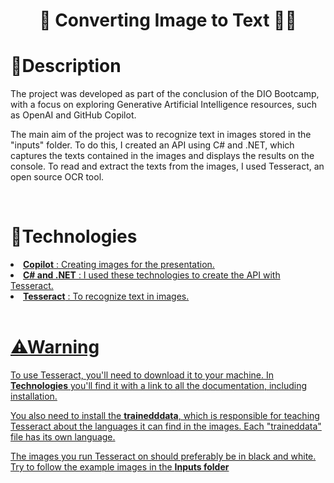 <h1 align="center">📸 Converting Image to Text ✍🏻</h1>

<h1>📌Description</h1>
<p>The project was developed as part of the conclusion of the DIO Bootcamp, with a focus on exploring Generative Artificial Intelligence resources, such as OpenAI and GitHub Copilot.

The main aim of the project was to recognize text in images stored in the "inputs" folder. To do this, I created an API using C# and .NET, which captures the texts contained in the 
images and displays the results on the console. To read and extract the texts from the images, I used Tesseract, an open source OCR tool.</p><br>

<h1>🤖Technologies</h1>
<li><strong><a href="https://copilot.microsoft.com/">Copilot</strong> : Creating images for the presentation.</li>
<li><strong><a href="https://dotnet.microsoft.com/pt-br/languages/csharp">C# and .NET</strong> : I used these technologies to create the API with Tesseract.</li> 
<li><strong><a href="https://github.com/tesseract-ocr/tesseract">Tesseract</strong> : To recognize text in images.</li><br>

<h1>⚠Warning</h1>
<p>To use Tesseract, you'll need to download it to your machine. In <strong>Technologies</strong> you'll
find it with a link to all the documentation, including installation.

You also need to install the <strong>trainedddata</strong>, which is responsible for
teaching Tesseract about the languages it can find in the images. Each "traineddata" file has its own 
language.

The images you run Tesseract on should preferably be in black and white. Try to follow the example images
in the <strong>Inputs folder</strong></p><br>


